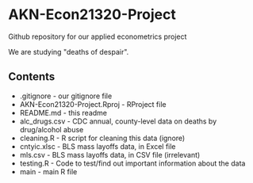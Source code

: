 # AKN-Econ21320-Project
Github repository for our applied econometrics project

We are studying "deaths of despair".

## Contents
- .gitignore - our gitignore file
- AKN-Econ21320-Project.Rproj - RProject file
- README.md - this readme
- alc_drugs.csv - CDC annual, county-level data on deaths by drug/alcohol abuse
- cleaning.R - R script for cleaning this data (ignore)
- cntyic.xlsc - BLS mass layoffs data, in Excel file 
- mls.csv - BLS mass layoffs data, in CSV file (irrelevant)
- testing.R - Code to test/find out important information about the data
- main - main R file 
